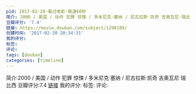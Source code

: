 ```yaml
---
pid: 2017-02-20-看过电影-极速60秒
简介: 2000 / 美国 / 动作 犯罪 惊悚 / 多米尼克·塞纳 / 尼古拉斯·凯奇 吉奥瓦尼·瑞比西
豆瓣评分: '7.4'
链接: https://movie.douban.com/subject/1298189/
创建时间: '2017-02-20 20:34:31'
我的评分:
标签:
评论:
tags: [douban]
categories: [timeline]
---
```

简介:2000 / 美国 / 动作 犯罪 惊悚 / 多米尼克·塞纳 / 尼古拉斯·凯奇 吉奥瓦尼·瑞比西
豆瓣评分:7.4
[链接](https://movie.douban.com/subject/1298189/)
我的评分:
标签:
评论:
